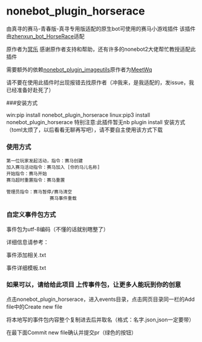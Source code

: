 
# nonebot_plugin_horserace
由真寻的赛马-青春版-真寻专用版适配的原生bot可使用的赛马小游戏插件 该插件由[zhenxun_bot_HorseRace](https://github.com/Evan8440/zhenxun_bot_HorseRace)适配

原作者为[冥乐](https://github.com/Evan8440) 感谢原作者支持和帮助，还有许多的nonebot2大佬帮忙教授适配此插件

需要额外的依赖[nonebot_plugin_imageutils](https://github.com/noneplugin/nonebot-plugin-imageutils)原作者为[MeetWq](https://github.com/noneplugin)

请不要在使用此插件时出现报错去找原作者（冲我来，是我适配的，发issue，我已经准备好赴死了）


###安装方式

win:pip install nonebot_plugin_horserace
linux:pip3 install nonebot_plugin_horserace
特别注意:此插件暂无nb plugin install 安装方式（toml太烦了，以后看看无聊再写吧），请不要自主使用该方式下载


### 使用方式

    第一位玩家发起活动，指令：赛马创建
    加入赛马活动指令：赛马加入 [你的马儿名称]
    开始指令：赛马开始
    赛马超时重置指令：赛马重置

    管理员指令：赛马暂停/赛马清空
                    赛马事件重载

### 自定义事件包方式      

事件包为utf-8编码（不懂的话就别瞎整了）

详细信息请参考：

事件添加相关.txt

事件详细模板.txt

### 如果可以，请给给此项目 上传事件包，让更多人能玩到你的创意

点击nonebot_plugin_horserace，进入events目录，点击网页目录同一栏的Add file中的Create new file

将本地写的事件包内容整个复制进去后并取名（格式：名字.json,json一定要带）

在最下面Commit new file确认并提交pr（绿色的按钮）





